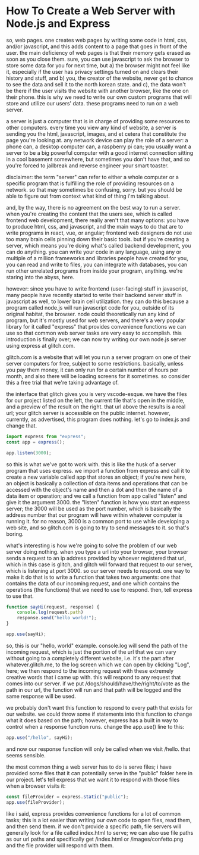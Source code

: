 # How To Create a Web Server with Node.js and Express

so, web pages. one creates web pages by writing some code in html, css, and/or javascript, and this adds content to a page that goes in front of the user. the main deficiency of web pages is that their memory gets erased as soon as you close them. sure, you can use javascript to ask the browser to store some data for you for next time, but a) the browser might not feel like it, especially if the user has privacy settings turned on and clears their history and stuff, and b) you, the creator of the website, never get to chance to see the data and sell it to the north korean state. and c), the data won't be there if the user visits the website with another browser, like the one on their phone. this is why we need to write our own custom programs that will store and utilize our users' data. these programs need to run on a web server.

a server is just a computer that is in charge of providing some resources to other computers. every time you view any kind of website, a server is sending you the html, javascript, images, and et cetera that constitute the page you're looking at. any network device can play the role of a server: a phone can, a desktop computer can, a raspberry pi can; you usually want a server to be a big powerful computer with a good internet connection sitting in a cool basement somewhere, but sometimes you don't have that, and so you're forced to jailbreak and reverse engineer your smart toaster.

disclaimer: the term "server" can refer to either a whole computer or a specific program that is fulfilling the role of providing resources on a network. so that may sometimes be confusing, sorry. but you should be able to figure out from context what kind of thing i'm talking about.

and, by the way, there is no agreement on the best way to run a server. when you're creating the content that the users see, which is called frontend web development, there really aren't that many options: you have to produce html, css, and javascript, and the main ways to do that are to write programs in react, vue, or angular; frontend web designers do not use too many brain cells pinning down their basic tools. but if you're creating a server, which means you're doing what's called backend development, you can do anything. you can write your code in any language, using any or multiple of a million frameworks and libraries people have created for you, you can read and write to files, you can integrate with databases, you can run other unrelated programs from inside your program, anything. we're staring into the abyss, here.

however: since you have to write frontend (user-facing) stuff in javascript, many people have recently started to write their backend server stuff in javascript as well, to lower brain cell utilization. they can do this because a program called node.js will run javascript code for you, outside of its original habitat, the browser. node could theoretically run any kind of program, but it's mostly used for web servers, and there's a very popular library for it called "express" that provides convenience functions we can use so that common web server tasks are very easy to accomplish. this introduction is finally over; we can now try writing our own node.js server using express at glitch.com.

glitch.com is a website that will let you run a server program on one of their server computers for free, subject to some restrictions. basically, unless you pay them money, it can only run for a certain number of hours per month, and also there will be loading screens for it sometimes. so consider this a free trial that we're taking advantage of.

the interface that glitch gives you is very vscode-esque. we have the files for our project listed on the left, the current file that's open in the middle, and a preview of the result on the right. that url above the results is a real url; your glitch server is accessible on the public internet. however, currently, as advertised, this program does nothing. let's go to index.js and change that.

```js
import express from "express";
const app = express();

app.listen(3000);
```

so this is what we've got to work with. this is like the husk of a server program that uses express. we import a function from express and call it to create a new variable called app that stores an object; if you're new here, an object is basically a collection of data items and operations that can be accessed with the object's name and then a dot and then the name of a data item or operation; and we call a function from app called "listen" and give it the argument 3000. the "listen" function is how you start an express server; the 3000 will be used as the port number, which is basically the address number that our program will have within whatever computer is running it. for no reason, 3000 is a common port to use while developing a web site, and so glitch.com is going to try to send messages to it. so that's boring.

what's interesting is how we're going to solve the problem of our web server doing nothing. when you type a url into your browser, your browser sends a request to an ip address provided by whoever registered that url, which in this case is glitch, and glitch will forward that request to our server, which is listening at port 3000. so our server needs to respond. one way to make it do that is to write a function that takes two arguments: one that contains the data of our incoming request, and one which contains the operations (the functions) that we need to use to respond. then, tell express to use that.

```js
function sayHi(request, response) {
    console.log(request.path)
    response.send("hello world!");
}

app.use(sayHi);
```

so, this is our "hello, world" example. console.log will send the path of the incoming request, which is just the portion of the url that we can vary without going to a completely different website, i.e. it's the part after whatever.glitch.me, to the log screen which we can open by clicking "Log", here; we then respond to the incoming request with these extremely creative words that i came up with. this will respond to any request that comes into our server. if we put /dogs/should/have/the/right/to/vote as the path in our url, the function will run and that path will be logged and the same response will be used.

we probably don't want this function to respond to every path that exists for our website. we could throw some if statements into this function to change what it does based on the path; however, express has a built in way to control when a response function runs. change the app.use() line to this:

```js
app.use("/hello", sayHi);
```

and now our response function will only be called when we visit /hello. that seems sensible.

the most common thing a web server has to do is serve files; i have provided some files that it can potentially serve in the "public" folder here in our project. let's tell express that we want it to respond with those files when a browser visits it:

```js
const fileProvider = express.static("public");
app.use(fileProvider);
```

like i said, express provides convenience functions for a lot of common tasks; this is a lot easier than writing our own code to open files, read them, and then send them. if we don't provide a specific path, file servers will generally look for a file called index.html to serve; we can also use file paths as our url paths and specifically get /index.html or /images/confetto.png and the file provider will respond with them.
